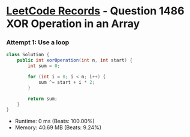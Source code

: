 # [LeetCode Records](../../README.md) - Question 1486 XOR Operation in an Array

### Attempt 1: Use a loop
```java
class Solution {
    public int xorOperation(int n, int start) {
        int sum = 0;

        for (int i = 0; i < n; i++) {
            sum ^= start + i * 2;
        }

        return sum;
    }
}
```
- Runtime: 0 ms (Beats: 100.00%)
- Memory: 40.69 MB (Beats: 9.24%)

<br>

